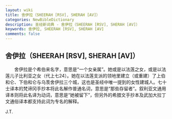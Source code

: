 ```yaml
---
layout: wiki
title: 舍伊拉（SHEERAH [RSV], SHERAH [AV]）
categories: NewBibleDictionary
description: 圣经新词典 - 舍伊拉（SHEERAH [RSV], SHERAH [AV]）
keywords: 舍伊拉, SHEERAH [RSV], SHERAH [AV]
comments: false
---
```


## 舍伊拉（SHEERAH [RSV], SHERAH [AV]）

　　舍伊拉是个希伯来名字，意思是“一个女亲属”。她或是以法莲之女，或是以法莲儿子比利亚之女（代上七24）。她在以法莲支派的领地里建立（或重建）了上伯和仑、下伯和仑与乌羡舍伊拉三个城，这也是圣经中唯一提到的女性建城人。七十士译本的梵谛冈手抄本将此名解作普通名词，意思是“那些存留者”。叙利亚文通用译本则将此名译为动词，意思是“她被留下”，但另外的希腊文手抄本及武加大拉丁文通俗译本都支持此词为专名的解释。

J.T.








